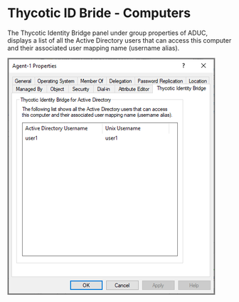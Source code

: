 [title]: # (Computers)
[tags]: # (mmc)
[priority]: # (5)
# Thycotic ID Bride - Computers

The Thycotic Identity Bridge panel under group properties of ADUC, displays a list of all the Active Directory users that can access this computer and their associated user mapping name (username alias).

![computers](images/computers.png "Thycotic ID Bridge tab in Server ACL Properties")
